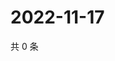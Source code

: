 # 2022-11-17

共 0 条

<!-- BEGIN WEIBO -->
<!-- 最后更新时间 Thu Nov 17 2022 18:00:33 GMT+0800 (China Standard Time) -->

<!-- END WEIBO -->
